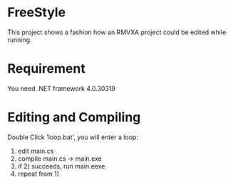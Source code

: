 FreeStyle
=========
This project shows a fashion how an RMVXA project could be edited while running.

Requirement
===
You need .NET framework 4.0.30319

Editing and Compiling
===
Double Click 'loop.bat', you will enter a loop: <BR>
  1) edit main.cs<BR>
  2) compile main.cs -> main.exe<BR>
  3) if 2) succeeds, run main.eexe<BR>
  4) repeat from 1)<BR>

